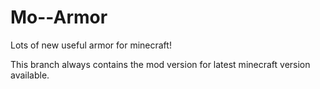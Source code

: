 Mo--Armor
=========

Lots of new useful armor for minecraft!

This branch always contains the mod version for latest minecraft version available.
